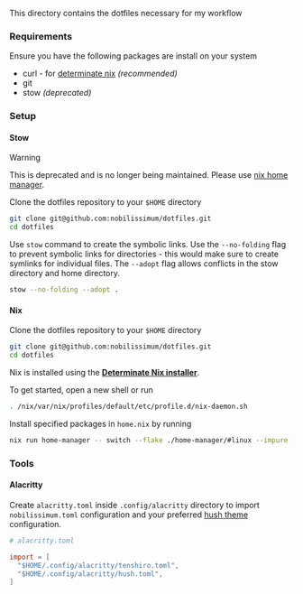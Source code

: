 This directory contains the dotfiles necessary for my workflow

### Requirements

Ensure you have the following packages are install on your system

- curl - for [determinate nix](#nix) _(recommended)_
- git
- stow _(deprecated)_

### Setup

#### Stow

> [!WARNING]
> This is deprecated and is no longer being maintained. Please use [nix home manager](#nix).

Clone the dotfiles repository to your `$HOME` directory

```sh
git clone git@github.com:nobilissimum/dotfiles.git
cd dotfiles
```

Use `stow` command to create the symbolic links. Use the `--no-folding` flag to prevent symbolic links for directories - this would make sure to create symlinks for individual files. The `--adopt` flag allows conflicts in the stow directory and home directory.

```sh
stow --no-folding --adopt .
```

#### Nix

Clone the dotfiles repository to your `$HOME` directory

```sh
git clone git@github.com:nobilissimum/dotfiles.git
cd dotfiles
```

Nix is installed using the **[Determinate Nix installer](https://github.com/DeterminateSystems/nix-installer?tab=readme-ov-file#install-determinate)**.

To get started, open a new shell or run

```sh
. /nix/var/nix/profiles/default/etc/profile.d/nix-daemon.sh
```

Install specified packages in `home.nix` by running

```sh
nix run home-manager -- switch --flake ./home-manager/#linux --impure -b backup
```

### Tools

#### Alacritty

Create `alacritty.toml` inside `.config/alacritty` directory to import `nobilissimum.toml` configuration and your preferred [hush theme](https://github.com/nobilissimum/hush-alacritty) configuration.

```toml
# alacritty.toml

import = [
  "$HOME/.config/alacritty/tenshiro.toml",
  "$HOME/.config/alacritty/hush.toml",
]
```

